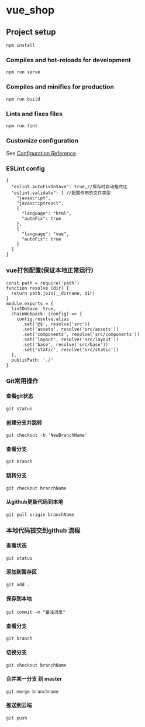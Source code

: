 # vue_shop

## Project setup
```
npm install
```

### Compiles and hot-reloads for development
```
npm run serve
```

### Compiles and minifies for production
```
npm run build
```

### Lints and fixes files
```
npm run lint
```

### Customize configuration
See [Configuration Reference](https://cli.vuejs.org/config/).


### ESLint config
```
{
  "eslint.autoFixOnSave": true,//保存时自动格式化
  "eslint.validate": [ //配置作用的文件类型
    "javascript",
    "javascriptreact",
    {
      "language": "html",
      "autoFix": true
    },
    {
      "language": "vue",
      "autoFix": true
    }
  ]
}
```

### vue打包配置(保证本地正常运行)
```
const path = require('path')
function resolve (dir) {
  return path.join(__dirname, dir)
}
module.exports = {
  lintOnSave: true,
  chainWebpack: (config) => {
    config.resolve.alias
      .set('@$', resolve('src'))
      .set('assets', resolve('src/assets'))
      .set('components', resolve('src/components'))
      .set('layout', resolve('src/layout'))
      .set('base', resolve('src/base'))
      .set('static', resolve('src/static'))
  },
  publicPath: './'
}

```

### Git常用操作
#### 查看git状态
```
git status
```
#### 创建分支并跳转
```
git checkout -b 'NewBranchName'
```
#### 查看分支
```
git branch
```
#### 跳转分支
```
git checkout branchName
```
#### 从github更新代码到本地
```
git pull origin branchName
```


### 本地代码提交到github 流程
#### 查看状态
```
git status
```
#### 添加到暂存区
```
git add .
```
#### 保存到本地
```
git commit -m "备注消息"
```
#### 查看分支
```
git branch
```
#### 切换分支
```
git checkout branchName
```
#### 合并某一分支 到 master
```
git merge branchname
```
#### 推送到云端
```
git push
```